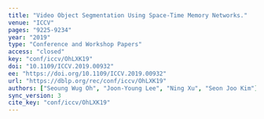 ```yaml
---
title: "Video Object Segmentation Using Space-Time Memory Networks."
venue: "ICCV"
pages: "9225-9234"
year: "2019"
type: "Conference and Workshop Papers"
access: "closed"
key: "conf/iccv/OhLXK19"
doi: "10.1109/ICCV.2019.00932"
ee: "https://doi.org/10.1109/ICCV.2019.00932"
url: "https://dblp.org/rec/conf/iccv/OhLXK19"
authors: ["Seoung Wug Oh", "Joon-Young Lee", "Ning Xu", "Seon Joo Kim"]
sync_version: 3
cite_key: "conf/iccv/OhLXK19"
---
```

